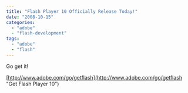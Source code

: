 ```yaml
---
title: "Flash Player 10 Officially Release Today!"
date: "2008-10-15"
categories: 
  - "adobe"
  - "flash-development"
tags: 
  - "adobe"
  - "flash"
---
```


Go get it!

[http://www.adobe.com/go/getflash](http://www.adobe.com/go/getflash "Get Flash Player 10")
